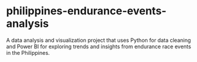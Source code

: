 # philippines-endurance-events-analysis
A data analysis and visualization project that uses Python for data cleaning and Power BI for exploring trends and insights from endurance race events in the Philippines.

